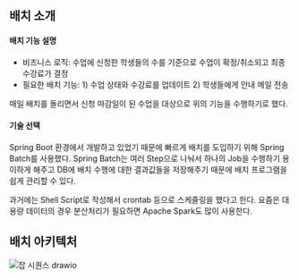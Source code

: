 ## 배치 소개
#### 배치 기능 설명
- 비즈니스 로직: 수업에 신청한 학생들의 수를 기준으로 수업이 확정/취소되고 최종 수강료가 결정
- 필요한 배치 기능: 1) 수업 상태와 수강료를 업데이트 2) 학생들에게 안내 메일 전송

매일 배치를 돌리면서 신청 마감일이 된 수업을 대상으로 위의 기능을 수행하기로 했다.

#### 기술 선택
Spring Boot 환경에서 개발하고 있었기 때문에 빠르게 배치를 도입하기 위해 Spring Batch를 사용했다. 
Spring Batch는 여러 Step으로 나눠서 하나의 Job을 수행하기 용이하게 해주고 DB에 배치 수행에 대한 결과값들을 저장해주기 때문에 배치 프로그램을 쉽게 관리할 수 있다. 

과거에는 Shell Script로 작성해서 crontab 등으로 스케줄링을 했다고 한다. 요즘은 대용량 데이터의 경우 분산처리가 필요하면 Apache Spark도 많이 사용한다.

## 배치 아키텍처 

![잡 시퀀스 drawio](https://github.com/user-attachments/assets/a32735ca-69e0-4f3d-aab2-96c94d6f3841)
